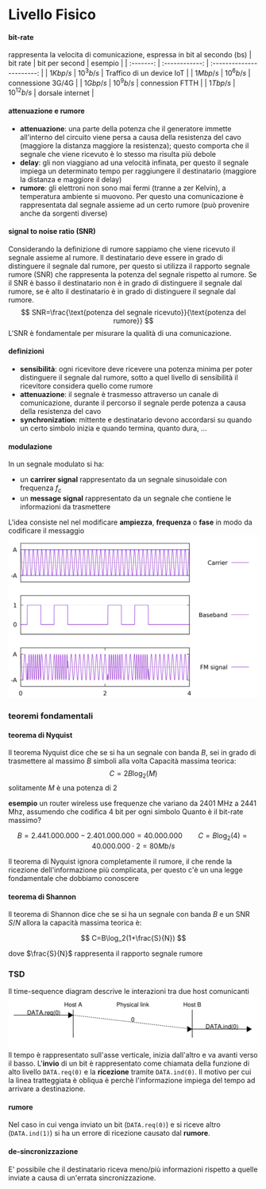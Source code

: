 # Livello Fisico

#### bit-rate
rappresenta la velocita di comunicazione, espressa in bit al secondo (bs)
| bit rate  | bit per second | esempio                   |
| :-------: | :------------: | :-----------------------: |
| $1 Kbp/s$ | $10^3 b/s$     | Traffico di un device IoT |
| $1Mbp/s$  | $10^6 b/s$     | connessione 3G/4G         |
| $1Gbp/s$  | $10^9 b/s$     | connession FTTH           |
| $1 Tbp/s$ | $10^12 b/s$    | dorsale internet          |

#### attenuazione e rumore
- **attenuazione**: una parte della potenza che il generatore immette all'interno del circuito viene persa a causa della resistenza del cavo (maggiore la distanza maggiore la resistenza); questo comporta che il segnale che viene ricevuto è lo stesso ma risulta più debole
- **delay**: gli non viaggiano ad una velocità infinata, per questo il segnale impiega un determinato tempo per raggiungere il destinatario (maggiore la distanza e maggiore il delay)
- **rumore**: gli elettroni non sono mai fermi (tranne a zer Kelvin), a temperatura ambiente si muovono. Per questo una comunicazione è rappresentata dal segnale assieme ad un certo rumore (può provenire anche da sorgenti diverse)

#### signal to noise ratio (SNR)
Considerando la definizione di rumore sappiamo che viene ricevuto il segnale assieme al rumore. Il destinatario deve essere in grado di distinguere il segnale dal rumore, per questo si utilizza il rapporto segnale rumore (SNR) che rappresenta la potenza del segnale rispetto al rumore. Se il SNR è basso il destinatario non è in grado di distinguere il segnale dal rumore, se è alto il destinatario è in grado di distinguere il segnale dal rumore.
$$
SNR=\frac{\text{potenza del segnale ricevuto}}{\text{potenza del rumore}}
$$
L'SNR è fondamentale per misurare la qualità di una comunicazione.


#### definizioni
- **sensibilità**: ogni ricevitore deve ricevere una potenza minima per poter distinguere il segnale dal rumore, sotto a quel livello di sensibilità il ricevitore considera quello come rumore
- **attenuazione**: il segnale è trasmesso attraverso un canale di comunicazione, durante il percorso il segnale perde potenza a causa della resistenza del cavo
- **synchronization**: mittente e destinatario devono accordarsi su quando un certo simbolo inizia e quando termina, quanto dura, ...

#### modulazione
In un segnale modulato si ha:
- un **carrirer signal** rappresentato da un segnale sinusoidale con frequenza $f_c$
- un **message signal** rappresentato da un segnale che contiene le informazioni da trasmettere

L'idea consiste nel nel modificare **ampiezza**, **frequenza** o **fase** in modo da codificare il messaggio
![modulazione](./assets/02/modulazione.png)

### teoremi fondamentali
#### teorema di Nyquist
Il teorema Nyquist dice che se si ha un segnale con banda $B$, sei in grado di trasmettere al massimo $B$ simboli alla volta
Capacità massima teorica:
$$
C=2B\log_2({M})
$$
solitamente $M$ è una potenza di 2

**esempio**
un router wireless use frequenze che variano da $\text{2401 MHz}$ a $\text{2441 Mhz}$, assumendo che codifica $4$ bit per ogni simbolo
Quanto è il bit-rate massimo?

$$
B = 2.441.000.000 - 2.401.000.000=40.000.000 \qquad
C=B\log_2({4}) = 40.000.000 \cdot 2 = 80Mb/s
$$

Il teorema di Nyquist ignora completamente il rumore, il che rende la ricezione dell'informazione più complicata, per questo c'è un una legge fondamentale che dobbiamo conoscere

#### teorema di Shannon
Il teorema di Shannon dice che se si ha un segnale con banda $B$ e un SNR $S/N$ allora la capacità massima teorica è:

$$
C=B\log_2(1+\frac{S}{N})
$$

dove $\frac{S}{N}$ rappresenta il rapporto segnale rumore

### TSD
Il time-sequence diagram descrive le interazioni tra due host comunicanti
![TSD](./assets/02/tsd.png)
Il tempo è rappresentato sull'asse verticale, inizia dall'altro e va avanti verso il basso.
L'**invio** di un bit è rappresentato come chiamata della funzione di alto livello `DATA.req(0)` e la **ricezione** tramite `DATA.ind(0)`.
Il motivo per cui la linea tratteggiata è obliqua è perchè l'informazione impiega del tempo ad arrivare a destinazione.
#### rumore
Nel caso in cui venga inviato un bit (`DATA.req(0)`) e si riceve altro (`DATA.ind(1)`) si ha un errore di ricezione causato dal **rumore**.

#### de-sincronizzazione
E' possibile che il destinatario riceva meno/più informazioni rispetto a quelle inviate a causa di un'errata sincronizzazione.

